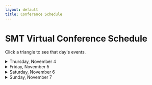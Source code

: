 ```yaml
---
layout: default
title: Conference Schedule
---
```


<h1>SMT Virtual Conference Schedule</h1>

Click a triangle to see that day's events.

<details>
<summary markdown="span">
Thursday, November 4
</summary>

<h2>9:30-10:45 ET</h2>
{% include session-short.html session="post-1945-music-analysis-ig" %}


<h2>11:00-12:30 ET</h2>
{% include session-short.html session="intersectionality-and-music-analysis" %}
{% include session-short.html session="opera-operetta" %}
{% include session-short.html session="towards-defining-a-musical" %}
{% include session-short.html session="20th-century-composers-tonal-organization" %}
{% include session-short.html session="history-of-theory-18th-century" %}

<h2>12:45-2:15 ET</h2>
{% include session-short.html session="motives-narratives-timbres" %}
{% include session-short.html session="flexible-themes-and-forms" %}
{% include session-short.html session="songs-in-flux" %}
{% include session-short.html session="sonata-forms" %}

<h2>12:45-4:00 ET</h2>
{% include session-short.html session="whose-voices-epistemic-injustice" %}

<h2>2:30-4:00 ET</h2>
{% include session-short.html session="delivery-schemata-and-vocal" %}
{% include session-short.html session="gestures-and-fragments" %}
{% include session-short.html session="poster-session-1-20th-21st-century" %}

<h2>2:30-4:30 ET</h2>
{% include session-short.html session="the-expanding-history-of" %}

<h2>7:00 ET</h2>
{% include session-short.html session="meet-the-board" %}
{% include session-short.html session="analysis-of-world-music-ig" %}
{% include session-short.html session="dance-and-movement-ig" %}
{% include session-short.html session="early-music-analysis-ig" %}
{% include session-short.html session="performance-and-analysis-ig" %}
{% include session-short.html session="indiana-theory-review-recep" %}
{% include session-short.html session="university-of-connecticut-recep" %}

</details>

<details>
<summary markdown="span">
Friday, November 5
</summary>

<h2>9:30-10:45 ET</h2>
{% include session-short.html session="global-interculturalism-and-musical-ig" %}
{% include session-short.html session="music-notation-and-visualization-ig" %}
{% include session-short.html session="popular-music-ig" %}
{% include session-short.html session="scholars-for-social-responsibility-ig" %}

<h2>10:00-10:45 ET</h2>
{% include session-short.html session="yoga-with-lindsey-reymore" %}

<h2>11:00-12:30 ET</h2>
{% include session-short.html session="transforming-tunes-appropriating-styles" %}
{% include session-short.html session="counterpoint" %}
{% include session-short.html session="rethinking-jazz" %}
{% include session-short.html session="poster-session-2-the" %}

<h2>11:00-2:15 ET</h2>
{% include session-short.html session="antiracist-music-theories-redefining" %}

<h2>12:45-2:15 ET</h2>
{% include session-short.html session="pop-vocals" %}
{% include session-short.html session="performative-challenges" %}
{% include session-short.html session="new-perspectives-on-tonality" %}

<h2>12:45-4:00 ET</h2>
{% include session-short.html session="voice-sexuality-and-embodiment" %}

<h2>2:30-4:00 ET</h2>
{% include session-short.html session="analyzing-complex-rhythms" %}
{% include session-short.html session="analysis-within-temporal-context" %}
{% include session-short.html session="sounds-of-freedom-liberation-demilitarization" %}
{% include session-short.html session="vernacular-idioms-and-topics" %}

<h2>4:15-5:45 ET</h2>
{% include session-short.html session="scholars-as-community-activists" %}


<h2>6:00-7:30 ET</h2>
{% include session-short.html session="history-of-music-theory-ig" %}
{% include session-short.html session="jazz-ig" %}
{% include session-short.html session="musical-theater-ig" %}
{% include session-short.html session="russian-music-theory-ig" %}
{% include session-short.html session="eastman-school-of-music-recep" %}

<h2>8:00 ET</h2>
{% include session-short.html session="florida-state-university-recep" %}
{% include session-short.html session="michigan-state-university-recep" %}
{% include session-short.html session="university-of-cincinnati-college-conservatory-recep" %}
{% include session-short.html session="university-of-massachusetts-amherst-recep" %}
{% include session-short.html session="university-of-oregon-recep" %}

</details>

<details>
<summary markdown="span">
Saturday, November 6
</summary>

<h2>9:30-10:45 ET</h2>
{% include session-short.html session="improvisation-ig" %}
{% include session-short.html session="music-cognition-music-ig" %}
{% include session-short.html session="music-and-philosophy-ig" %}
{% include session-short.html session="work-and-family-ig" %}

<h2>10:00-10:45 ET</h2>
{% include session-short.html session="yoga-with-lindsey-reymore2" %}


<h2>11:00-12:00 ET</h2>
{% include session-short.html session="the-expanding-history-of-II" %}

<h2>11:00-12:30 ET</h2>
{% include session-short.html session="mentoring-students-considerations" %}
{% include session-short.html session="poster-session-3-computer-aided" %}
{% include session-short.html session="jazz-improvisation-polyrhythm" %}
{% include session-short.html session="neo-riemannian-excursions" %}

<h2>12:45-2:15 ET</h2>
{% include session-short.html session="dance-explorations" %}
{% include session-short.html session="poster-session-4-expanding" %}
{% include session-short.html session="perspectives-of-black-composers" %}
{% include session-short.html session="shifting-meter" %}
{% include session-short.html session="schoenberg" %}

<h2>2:30-3:00 ET</h2>
{% include session-short.html session="smt-business-meeting" %}

<h2>3:00-3:30 ET</h2>
{% include session-short.html session="smt-awards-presentation" %}

<h2>3:30-5:30 ET</h2>
{% include session-short.html session="teaching-music-in-the" %}

<h2>6:00-7:30 ET</h2>
{% include session-short.html session="autographs-and-archival-documents-ig" %}
{% include session-short.html session="film-and-multimedia-ig" %}
{% include session-short.html session="music-and-disability-ig" %}
{% include session-short.html session="popular-music-ig" %}
{% include session-short.html session="the-university-of-texas-recep" %}

<h2>8:00 ET</h2>
{% include session-short.html session="city-university-of-new-recep" %}
{% include session-short.html session="indiana-university-recep" %}
{% include session-short.html session="mcgill-university-recep" %}
</details>

<details>
<summary markdown="span">
Sunday, November 7
</summary>

<h2>9:30-10:45 ET</h2>
{% include session-short.html session="mathematics-of-music-ig" %}
{% include session-short.html session="queer-resource-ig" %}

<h2>11:00-12:30 ET</h2>
{% include session-short.html session="hearing-listening-signing" %}
{% include session-short.html session="timbral-techniques" %}
{% include session-short.html session="poster-session-5-fourier" %}
{% include session-short.html session="the-schumanns" %}

<h2>11:00-2:15 ET</h2>
{% include session-short.html session="provincializing-western-art-music" %}

<h2>12:45-2:15 ET</h2>
{% include session-short.html session="cinquecento-and-ottocento" %}
{% include session-short.html session="fretboards" %}
{% include session-short.html session="sentences" %}
{% include session-short.html session="compositional-uses-of-space" %}

<h2>2:30-3:30 ET</h2>
{% include session-short.html session="temporality-and-listener-experience" %}

<h2>2:30-4:00 ET</h2>
{% include session-short.html session="gender-studies" %}
{% include session-short.html session="corpus-approaches-to-popular" %}
{% include session-short.html session="celebrating-unsuk-chin" %}

<h2>4:15-5:45 ET</h2>
{% include session-short.html session="demystifying-the-peer-review" %}

</details>





